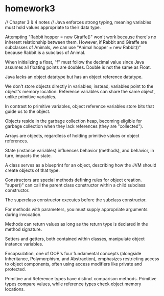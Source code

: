 # homework3
// Chapter 3 & 4 notes
// Java enforces strong typing, meaning variables must hold values appropriate to their data type.

Attempting "Rabbit hopper = new Giraffe()" won't work because there's no inherent relationship between them. However, if Rabbit and Giraffe are subclasses of Animals, we can use "Animal hopper = new Rabbit()" because Rabbit is a subclass of Animal.

When initializing a float, "f" must follow the decimal value since Java assumes all floating points are doubles. Double is not the same as Float.

Java lacks an object datatype but has an object reference datatype.

We don't store objects directly in variables; instead, variables point to the object's memory location. Reference variables can share the same object, unlike primitive variables.

In contrast to primitive variables, object reference variables store bits that guide us to the object.

Objects reside in the garbage collection heap, becoming eligible for garbage collection when they lack references (they are "collected").

Arrays are objects, regardless of holding primitive values or object references.

State (instance variables) influences behavior (methods), and behavior, in turn, impacts the state.

A class serves as a blueprint for an object, describing how the JVM should create objects of that type.

Constructors are special methods defining rules for object creation. "super()" can call the parent class constructor within a child subclass constructor.

The superclass constructor executes before the subclass constructor.

For methods with parameters, you must supply appropriate arguments during invocation.

Methods can return values as long as the return type is declared in the method signature.

Setters and getters, both contained within classes, manipulate object instance variables.

Encapsulation, one of OOP's four fundamental concepts (alongside Inheritance, Polymorphism, and Abstraction), emphasizes restricting access to object components, often using access modifiers like private and protected.

Primitive and Reference types have distinct comparison methods. Primitive types compare values, while reference types check object memory locations.
